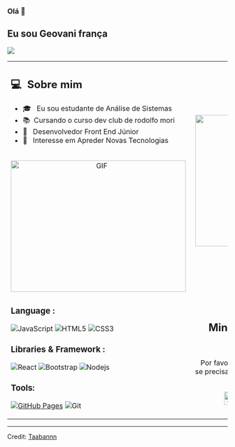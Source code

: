 ### Olá 👋

## Eu sou Geovani frança
![](https://komarev.com/ghpvc/?username=your-taabann&color=0069b4)
<table>
  <tr>
    <td>
      <h2> 💻 &nbsp;Sobre mim</h2>
       <ul>
        <li>🎓 &nbsp; Eu sou estudante de Análise de Sistemas</li>
        <li>📚  &nbsp;Cursando  o curso dev club de rodolfo mori</li>
        <li>👑 &nbsp;  Desenvolvedor Front End Júnior </li>
        <li>🤔 &nbsp; Interesse em  Apreder Novas Tecnologias</li>
       </ul>
       <p align="center">
         <br>
                <img align="left" top="500" height="300" width="400" alt="GIF" src="https://media.giphy.com/media/SWoSkN6DxTszqIKEqv/giphy.gif">
          
</a>
        </p>
    </td>
    <td>
     <p align="center">
        <img align="right" height="300px" width= "320px" alt="GIF" src="https://media.giphy.com/media/CVtNe84hhYF9u/giphy.gif" />

     </p>
    </td>
  </tr>
  <tr>
   <td>
     


### Language :


![JavaScript](https://img.shields.io/badge/-JavaScript-black?style=flat-square&logo=javascript)
![HTML5](https://img.shields.io/badge/-HTML5-E34F26?style=flat-square&logo=html5&logoColor=white)
![CSS3](https://img.shields.io/badge/-CSS3-1572B6?style=flat-square&logo=css3)

### Libraries & Framework :

![React](https://img.shields.io/badge/-React-black?style=flat-square&logo=react)
![Bootstrap](https://img.shields.io/badge/-Bootstrap-563D7C?style=flat-square&logo=bootstrap)
![Nodejs](https://img.shields.io/badge/-Nodejs-black?style=flat-square&logo=Node.js)

### Tools:

<a href="#"><img alt="GitHub Pages" src="https://img.shields.io/badge/GitHub%20Pages-%23327FC7.svg?logo=github&logoColor=white"></a> 
![Git](https://img.shields.io/badge/-Git-black?style=flat-square&logo=git)


<p align="center">
     
   <td>
    <div align="center">
      <h2><b>Minhas Redes Sociais</b></h2>
      <br>
      <p>Por favor, não hesite em contactar-me
        <br>se precisar de mais informações ou ajuda.
      </p>
      <br>
      <a href="https://www.instagram.com/gfranca11/" target="_blank">
      <img align="center" alt="Taban Soleymani | Instagram" width="30em" src="https://img.icons8.com/ios-glyphs/50/000000/instagram-new.png" />
      </a> &nbsp;&nbsp;
      <a href="mailto:geo.palmeiras300@gmail.com" >
      <img align="center" alt="Taban Soleymani | Gmail" width="30em" src="https://img.icons8.com/ios-glyphs/50/000000/gmail.png" />
      </a> &nbsp;&nbsp;
      <a href="https://join.skype.com/invite/oJPb3eoBcLa3" >
      <img align="center" alt="Taban Soleymani | Skype" width="30em" src="https://img.icons8.com/ios-glyphs/50/000000/skype.png" />
      </a> &nbsp;&nbsp;
      <a href="https://www.linkedin.com/in/geovani-fran%C3%A7a-706b61207/" >
      <img align="center" alt="Taban Soleymani | LinkedIn" width="30em" src="https://img.icons8.com/ios-glyphs/50/000000/linkedin.png" />
      </a> &nbsp;&nbsp;
      <br>
    </div>
   </td>
  </tr>
</table>

------

Credit: [Taabannn](https://github.com/Taabannn)

